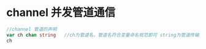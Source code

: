 # channel  并发管道通信

~~~go
//channel 管道的声明
var ch chan string   //ch为管道名，管道名符合变量命名规范即可 string为管道传输数据的类型，常用的数据类型均可
ch
~~~

